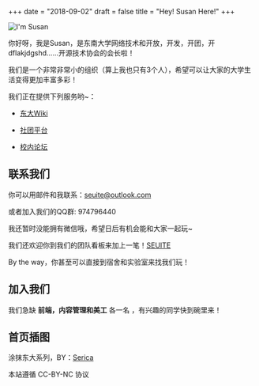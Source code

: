 +++
date = "2018-09-02"
draft = false
title = "Hey! Susan Here!"
+++

![I'm Susan](https://i.loli.net/2019/03/24/5c967668e4ce0.png)

你好呀，我是Susan，是东南大学网络技术和开放，开发，开团，开dflakjdgshd……开源技术协会的会长啦！

我们是一个非常非常小的组织（算上我也只有3个人），希望可以让大家的大学生活变得更加丰富多彩！

我们正在提供下列服务哟~：

- [东大Wiki](https://wiki.seu.services)
  
- [社团平台](https://club.seu.services)
  
- [校内论坛](https://bbs.seu.services)

## 联系我们

你可以用邮件和我联系：[seuite@outlook.com](mailto:seuite@outlook.com)

或者加入我们的QQ群: 974796440

我还暂时没能拥有微信哦，希望日后有机会能和大家一起玩~

我们还欢迎你到我们的团队看板来加上一笔！[SEUITE](https://www.seu.services)

By the way，你甚至可以直接到宿舍和实验室来找我们玩！

## 加入我们

我们急缺 **前端，内容管理和美工** 各一名 ，有兴趣的同学快到碗里来！

## 首页插图

涂抹东大系列，BY：[Serica](https://github.com/SericaLaw)

本站遵循 CC-BY-NC 协议

